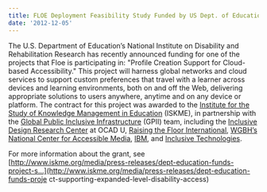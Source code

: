 ```yaml
---
title: FLOE Deployment Feasibility Study Funded by US Dept. of Education
date: '2012-12-05'
---
```

The U.S. Department of Education’s National Institute on Disability and Rehabilitation
Research has recently announced funding for one of the projects that Floe is
participating in: "Profile Creation Support for Cloud-based Accessibility."
This project will harness global networks and cloud services to support
custom preferences that travel with a learner across devices and learning
environments, both on and off the Web, delivering appropriate solutions to
users anywhere, anytime and on any device or platform. The contract for
this project was awarded to the [Institute for the Study of Knowledge Management in Education](http://www.iskme.org/) (ISKME), in partnership
with the [Global Public Inclusive Infrastructure](http://gpii.net/)
(GPII) team, including the [Inclusive Design Research Center](http://idrc.ocadu.ca) at OCAD U, [Raising the Floor International](http://raisingthefloor.org/), [WGBH’s National Center for Accessible Media](http://ncam.wgbh.org/), [IBM](http://www.ibm.com/us/en/),
and [Inclusive Technologies](http://inclusive.com/).

For more information about the grant,
see [http://www.iskme.org/media/press-releases/dept-education-funds-project-s...](http://www.iskme.org/media/press-releases/dept-education-funds-proje
ct-supporting-expanded-level-disability-access)
